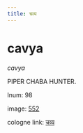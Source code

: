 ```yaml
---
title: चव्य
---
```


# cavya

<i>cavya</i>  <div n="P" /><bot>PIPER CHABA HUNTER.</bot>

lnum: 98

image: [552](https://www.sanskrit-lexicon.uni-koeln.de/scans/csl-apidev/servepdf.php?dict=snp&page=552)

cologne link: [चव्य](https://sanskrit-lexicon.uni-koeln.de/scans/csl-apidev/getword.php?dict=snp&key=चव्य)

